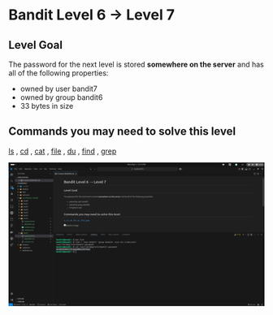 # Bandit Level 6 → Level 7

## Level Goal

The password for the next level is stored **somewhere on the server** and has all of the following properties:

- owned by user bandit7
- owned by group bandit6
- 33 bytes in size

## Commands you may need to solve this level

[ls](https://manpages.ubuntu.com/manpages/noble/man1/ls.1.html) , [cd](https://manpages.ubuntu.com/manpages/noble/man1/cd.1posix.html) , [cat](https://manpages.ubuntu.com/manpages/noble/man1/cat.1.html) , [file](https://manpages.ubuntu.com/manpages/noble/man1/file.1.html) , [du](https://manpages.ubuntu.com/manpages/noble/man1/du.1.html) , [find](https://manpages.ubuntu.com/manpages/noble/man1/find.1.html) , [grep](https://manpages.ubuntu.com/manpages/noble/man1/grep.1.html)

![Solution Image](solution.png)
